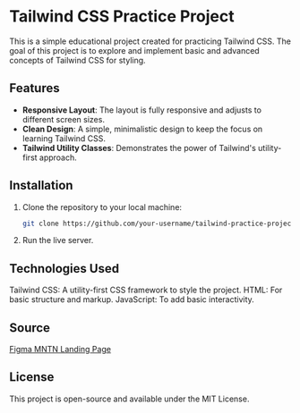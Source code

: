 # Tailwind CSS Practice Project

This is a simple educational project created for practicing Tailwind CSS. The goal of this project is to explore and implement basic and advanced concepts of Tailwind CSS for styling.

## Features

- **Responsive Layout**: The layout is fully responsive and adjusts to different screen sizes.
- **Clean Design**: A simple, minimalistic design to keep the focus on learning Tailwind CSS.
- **Tailwind Utility Classes**: Demonstrates the power of Tailwind's utility-first approach.

## Installation

1. Clone the repository to your local machine:
   ```bash
   git clone https://github.com/your-username/tailwind-practice-project.git
2. Run the live server.


## Technologies Used
Tailwind CSS: A utility-first CSS framework to style the project.
HTML: For basic structure and markup.
JavaScript: To add basic interactivity.

## Source 

[Figma MNTN Landing Page](https://www.figma.com/community/file/788675347108478517/mntn-landing-page)

## License 
This project is open-source and available under the MIT License.

